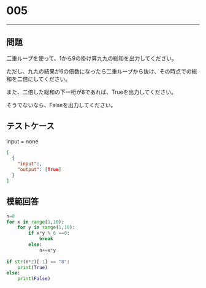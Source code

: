 
# 005

---

## 問題

二重ループを使って、1から9の掛け算九九の総和を出力してください。

ただし、九九の結果が6の倍数になったら二重ループから抜け、その時点での総和を二倍にしてください。

また、二倍した総和の下一桁が8であれば、Trueを出力してください。

そうでないなら、Falseを出力してください。

## テストケース

input = none

```json
[
  {
    "input":,
    "output": [True]
  }
]
```

## 模範回答

```python
n=0
for x in range(1,10):
    for y in range(1,10):
        if x*y % 6 ==0:
            break
        else:
            n+=x*y
        
if str(n*2)[-1] == "8":
    print(True)
else:
    print(False)
```
